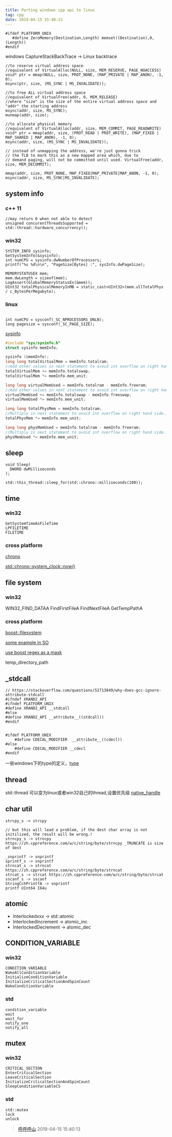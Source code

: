 ```yaml
---
title: Porting windows cpp api to linux
tag: cpp
date: 2019-04-15 15:40:13
---
```


```
#ifdef PLATFORM_UNIX
   #define ZeroMemory(Destination,Length) memset((Destination),0,(Length))
#endif
```

windows CaptureStackBackTrace -> Linux backtrace

```
//to reserve virtual address space 
//equivalent of VirtualAlloc(NULL, size, MEM_RESERVE, PAGE_NOACCESS)
void* ptr = mmap(NULL, size, PROT_NONE, (MAP_PRIVATE | MAP_ANON), -1, 0);
msync(ptr, size, (MS_SYNC | MS_INVALIDATE));

//to free ALL virtual address space 
//equivalent of VirtualFree(addr, 0, MEM_RELEASE)
//where "size" is the size of the entire virtual address space and "addr" the starting address
msync(addr, size, MS_SYNC); 
munmap(addr, size);

//to allocate physical memory
//equivalent of VirtualAlloc(addr, size, MEM_COMMIT, PAGE_READWRITE)
void* ptr = mmap(addr, size, (PROT_READ | PROT_WRITE), (MAP_FIXED | MAP_SHARED | MAP_ANON), -1, 0);
msync(addr, size, (MS_SYNC | MS_INVALIDATE));

// instead of unmapping the address, we're just gonna trick 
// the TLB to mark this as a new mapped area which, due to 
// demand paging, will not be committed until used. VirtualFree(addr, size, MEM_DECOMMIT);

mmap(addr, size, PROT_NONE, MAP_FIXED|MAP_PRIVATE|MAP_ANON, -1, 0);
msync(addr, size, MS_SYNC|MS_INVALIDATE);
```
## system info
### c++ 11
```
//may return 0 when not able to detect
unsigned concurentThreadsSupported = std::thread::hardware_concurrency();
```
### win32
```
SYSTEM_INFO sysinfo;
GetSystemInfo(&sysinfo);
int numCPU = sysinfo.dwNumberOfProcessors;
printf("%s %d\n\n", "PageSize[Bytes] :", sysInfo.dwPageSize);

MEMORYSTATUSEX mem;
mem.dwLength = sizeof(mem);
LogAssert(GlobalMemoryStatusEx(&mem));
UInt32 totalPhysicalMemoryInMB = static_cast<UInt32>(mem.ullTotalPhys / c_BytesPerMegabyte);
```
### linux
```

int numCPU = sysconf(_SC_NPROCESSORS_ONLN);
long pagesize = sysconf(_SC_PAGE_SIZE);
```

[sysinfo](http://man7.org/linux/man-pages/man2/sysinfo.2.html)
```cpp
#include "sys/sysinfo.h"
struct sysinfo memInfo;

sysinfo (&memInfo);
long long totalVirtualMem = memInfo.totalram;
//Add other values in next statement to avoid int overflow on right hand side...
totalVirtualMem += memInfo.totalswap;
totalVirtualMem *= memInfo.mem_unit;

long long virtualMemUsed = memInfo.totalram - memInfo.freeram;
//Add other values in next statement to avoid int overflow on right hand side...
virtualMemUsed += memInfo.totalswap - memInfo.freeswap;
virtualMemUsed *= memInfo.mem_unit;

long long totalPhysMem = memInfo.totalram;
//Multiply in next statement to avoid int overflow on right hand side...
totalPhysMem *= memInfo.mem_unit;

long long physMemUsed = memInfo.totalram - memInfo.freeram;
//Multiply in next statement to avoid int overflow on right hand side...
physMemUsed *= memInfo.mem_unit;
```
## sleep
```
void Sleep(
  DWORD dwMilliseconds
);

std::this_thread::sleep_for(std::chrono::milliseconds(100));
```
## time
### win32
```
GetSystemTimeAsFileTime
LPFILETIME
FILETIME
```
### cross platform
[chrono](https://zh.cppreference.com/w/cpp/header/chrono)

[std::chrono::system_clock::now()](https://zh.cppreference.com/w/cpp/chrono/system_clock/now)

## file system
### win32
WIN32_FIND_DATAA FindFirstFileA FindNextFileA GetTempPathA
### cross platform
[boost::filesystem](https://www.boost.org/doc/libs/1_38_0/libs/filesystem/doc/index.htm)

[some example in SO](https://stackoverflow.com/questions/612097/how-can-i-get-the-list-of-files-in-a-directory-using-c-or-c)

[use boost regex as a mask](https://stackoverflow.com/questions/1257721/can-i-use-a-mask-to-iterate-files-in-a-directory-with-boost)

temp_directory_path

## _stdcall
```
// https://stackoverflow.com/questions/52713849/why-does-gcc-ignore-attribute-stdcall
#ifndef XRAND2_API
#ifndef PLATFORM_UNIX
#define XRAND2_API __stdcall
#else
#define XRAND2_API __attribute__((stdcall))
#endif


#ifdef PLATFORM_UNIX
    #define CDECAL_MODIFIER  __attribute__((cdecl))
#else
    #define CDECAL_MODIFIER __cdecl
#endif
```

一些windows下的type的定义，[type](https://docs.microsoft.com/en-us/openspecs/windows_protocols/ms-dtyp/66996877-9dd4-477d-a811-30e6c1a5525d)
## thread
std::thread 可以变为linux或者win32自己的thread,设置优先级 [native_handle](https://zh.cppreference.com/w/cpp/thread/thread/native_handle)
## char util
```
strcpy_s -> strcpy

// but this will lead a problem, if the dest char array is not initilized, the result will be wrong.!
strncpy_s -> strncpy https://zh.cppreference.com/w/c/string/byte/strncpy _TRUNCATE is size of dest

_snprintf -> snprintf
sprintf_s -> snprintf
strncat_s -> strncat https://zh.cppreference.com/w/c/string/byte/strncat
strcat_s -> strcat https://zh.cppreference.com/w/c/string/byte/strcat
sscanf_s -> sscanf
StringCchPrintfA -> snprintf
printf UInt64 I64u
```
## atomic
* Interlockedxxx -> std::atomic
* InterlockedIncrement -> atomic_inc
* InterlockedDecrement -> atomic_dec
## CONDITION_VARIABLE
### win32
```
CONDITION_VARIABLE
WakeAllConditionVariable
InitializeConditionVariable
InitializeCriticalSectionAndSpinCount
WakeConditionVariable
```
### std
```
condition_variable
wait
wait_for
notify_one
notify_all
```
## mutex
### win32
```
CRITICAL_SECTION
EnterCriticalSection
LeaveCriticalSection
InitializeCriticalSectionAndSpinCount
SleepConditionVariableCS
```
### std
```
std::mutex
lock
unlock
```
> [呼呼呼山](http://code4fun.me)
> 2019-04-15 15:40:13

